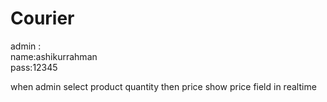 # Courier

admin :</br>
name:ashikurrahman<br>
pass:12345<br>

when admin select product quantity then price show  price field in realtime 
